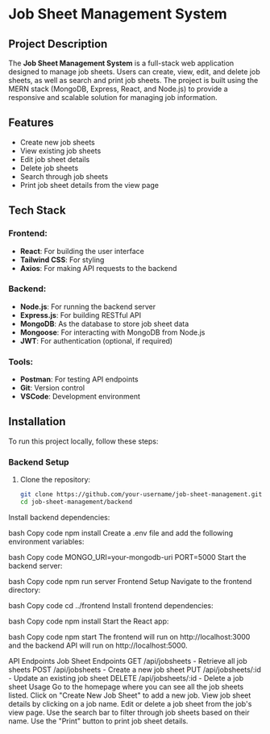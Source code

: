 # Job Sheet Management System

## Project Description

The **Job Sheet Management System** is a full-stack web application designed to manage job sheets. Users can create, view, edit, and delete job sheets, as well as search and print job sheets. The project is built using the MERN stack (MongoDB, Express, React, and Node.js) to provide a responsive and scalable solution for managing job information.

## Features

- Create new job sheets
- View existing job sheets
- Edit job sheet details
- Delete job sheets
- Search through job sheets
- Print job sheet details from the view page

## Tech Stack

### Frontend:
- **React**: For building the user interface
- **Tailwind CSS**: For styling
- **Axios**: For making API requests to the backend

### Backend:
- **Node.js**: For running the backend server
- **Express.js**: For building RESTful API
- **MongoDB**: As the database to store job sheet data
- **Mongoose**: For interacting with MongoDB from Node.js
- **JWT**: For authentication (optional, if required)

### Tools:
- **Postman**: For testing API endpoints
- **Git**: Version control
- **VSCode**: Development environment

## Installation

To run this project locally, follow these steps:

### Backend Setup
1. Clone the repository:
   ```bash
   git clone https://github.com/your-username/job-sheet-management.git
   cd job-sheet-management/backend
Install backend dependencies:

bash
Copy code
npm install
Create a .env file and add the following environment variables:

bash
Copy code
MONGO_URI=your-mongodb-uri
PORT=5000
Start the backend server:

bash
Copy code
npm run server
Frontend Setup
Navigate to the frontend directory:

bash
Copy code
cd ../frontend
Install frontend dependencies:

bash
Copy code
npm install
Start the React app:

bash
Copy code
npm start
The frontend will run on http://localhost:3000 and the backend API will run on http://localhost:5000.

API Endpoints
Job Sheet Endpoints
GET /api/jobsheets - Retrieve all job sheets
POST /api/jobsheets - Create a new job sheet
PUT /api/jobsheets/:id - Update an existing job sheet
DELETE /api/jobsheets/:id - Delete a job sheet
Usage
Go to the homepage where you can see all the job sheets listed.
Click on "Create New Job Sheet" to add a new job.
View job sheet details by clicking on a job name.
Edit or delete a job sheet from the job's view page.
Use the search bar to filter through job sheets based on their name.
Use the "Print" button to print job sheet details.